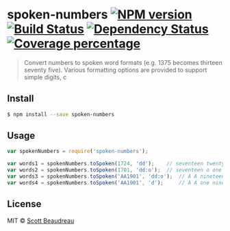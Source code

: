 # spoken-numbers [![NPM version][npm-image]][npm-url] [![Build Status][travis-image]][travis-url] [![Dependency Status][daviddm-image]][daviddm-url] [![Coverage percentage][coveralls-image]][coveralls-url]
> Convert numbers to spoken word formats (e.g. 1375 becomes thirteen seventy five). Various formatting options are provided to support simple digits, c


## Install

```sh
$ npm install --save spoken-numbers
```


## Usage

```js
var spokenNumbers = require('spoken-numbers');

var words1 = spokenNumbers.toSpoken(1724, 'dd');	// seventeen twenty four
var words2 = spokenNumbers.toSpoken(1701, 'dd:o');	// seventeen o one
var words3 = spokenNumbers.toSpoken('AA1901', 'dd:o');  // A A nineteen o one
var words4 = spokenNumbers.toSpoken('AA1901', 'd');     // A A one nine zero one
```

## License

MIT © [Scott Beaudreau]()


[npm-image]: https://badge.fury.io/js/spoken-numbers.svg
[npm-url]: https://npmjs.org/package/spoken-numbers
[travis-image]: https://travis-ci.org/scottbea/spoken-numbers.svg?branch=master
[travis-url]: https://travis-ci.org/scottbea/spoken-numbers
[daviddm-image]: https://david-dm.org/scottbea/spoken-numbers.svg?theme=shields.io
[daviddm-url]: https://david-dm.org/scottbea/spoken-numbers
[coveralls-image]: https://coveralls.io/repos/scottbea/spoken-numbers/badge.svg
[coveralls-url]: https://coveralls.io/r/scottbea/spoken-numbers
